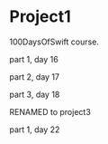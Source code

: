 # Project1
100DaysOfSwift course.

part 1, day 16

part 2, day 17

part 3, day 18

RENAMED to project3

part 1, day 22

